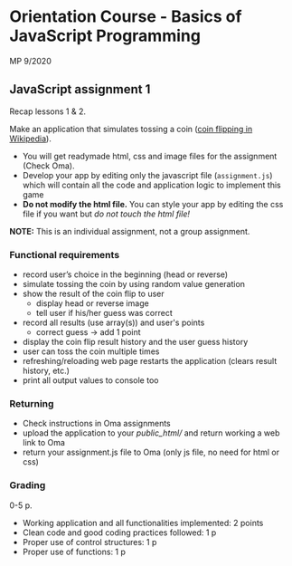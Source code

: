 # Orientation Course - Basics of JavaScript Programming

MP 9/2020

## JavaScript assignment 1

Recap lessons 1 & 2.

Make an application that simulates tossing a coin ([coin flipping in Wikipedia](https://en.wikipedia.org/wiki/Coin_flipping)).

- You will get readymade html, css and image files for the assignment (Check Oma).
- Develop your app by editing only the javascript file (`assignment.js`) which will contain all the code and application logic to implement this game
- **Do not modify the html file.** You can style your app by editing the css file if you want but _do not touch the html file!_

**NOTE:** This is an individual assignment, not a group assignment.

### Functional requirements

- record user’s choice in the beginning (head or reverse)
- simulate tossing the coin by using random value generation
- show the result of the coin flip to user
  - display head or reverse image
  - tell user if his/her guess was correct
- record all results (use array(s)) and user's points
  - correct guess -> add 1 point
- display the coin flip result history and the user guess history
- user can toss the coin multiple times
- refreshing/reloading web page restarts the application (clears result history, etc.)
- print all output values to console too

### Returning

- Check instructions in Oma assignments
- upload the application to your _public_html/_ and return working a web link to Oma
- return your assignment.js file to Oma (only js file, no need for html or css)

### Grading

0-5 p.

- Working application and all functionalities implemented: 2 points
- Clean code and good coding practices followed: 1 p
- Proper use of control structures: 1 p
- Proper use of functions: 1 p
